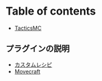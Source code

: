 # Table of contents

* [TacticsMC](README.md)

## プラグインの説明

* [カスタムレシピ](puraguinno/kasutamureshipi.md)
* [Movecraft](puraguinno/movecraft.md)
